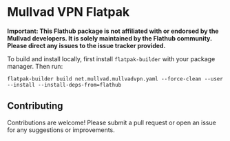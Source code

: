 # Mullvad VPN Flatpak

**Important: This Flathub package is not affiliated with or endorsed by the Mullvad developers. It is solely maintained by the Flathub community. Please direct any issues to the issue tracker provided.**

To build and install locally, first install `flatpak-builder` with your package manager.
Then run:

```
flatpak-builder build net.mullvad.mullvadvpn.yaml --force-clean --user --install --install-deps-from=flathub
```

## Contributing
Contributions are welcome! Please submit a pull request or open an issue for any suggestions or improvements.
